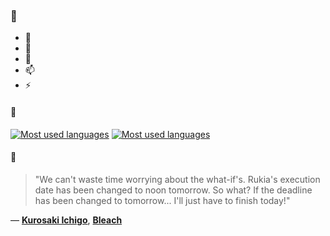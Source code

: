 ### 👋

- 🔭
- 🌱
- 💬
- 📫
- ⚡

#### 🧏

[![Most used languages](https://github-readme-stats-aynah.vercel.app/api/top-langs/?username=aynh&theme=solarized-dark&langs_count=6&layout=compact&hide_title=true)](https://github.com/anuraghazra/github-readme-stats#gh-dark-mode-only)
[![Most used languages](https://github-readme-stats-aynah.vercel.app/api/top-langs/?username=aynh&theme=solarized-light&langs_count=6&layout=compact&hide_title=true)](https://github.com/anuraghazra/github-readme-stats#gh-light-mode-only)

#### 💬

> "We can't waste time worrying about the what-if's. Rukia's execution date has been changed to noon tomorrow. So what? If the deadline has been changed to tomorrow... I'll just have to finish today!"

&mdash; [**Kurosaki Ichigo**](https://myanimelist.net/character.php?q=Kurosaki%20Ichigo&cat=character), [**Bleach**](https://myanimelist.net/search/all?q=Bleach&cat=all)
